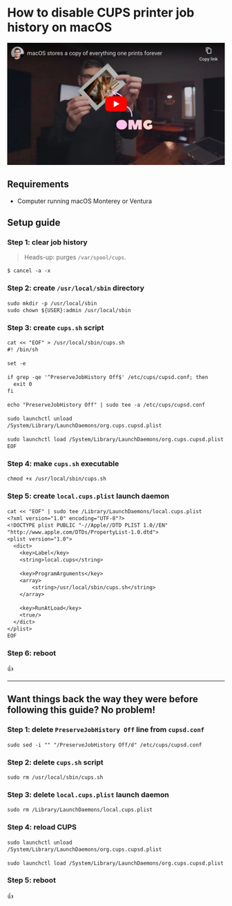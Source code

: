 <!--
Title: How to disable CUPS printer job history on macOS
Description: Learn how to disable CUPS printer job history on macOS.
Author: Sun Knudsen <https://github.com/sunknudsen>
Contributors: Sun Knudsen <https://github.com/sunknudsen>
Reviewers:
Publication date: 2022-10-29T13:05:18.112Z
Listed: true
-->

# How to disable CUPS printer job history on macOS

[![macOS stores a copy of everything one prints forever](macos-stores-a-copy-of-everything-one-prints-forever.jpeg)](https://www.youtube.com/watch?v=eAgfeVNKdoo "macOS stores a copy of everything one prints forever")

## Requirements

- Computer running macOS Monterey or Ventura

## Setup guide

### Step 1: clear job history

> Heads-up: purges `/var/spool/cups`.

```shell
$ cancel -a -x
```

### Step 2: create `/usr/local/sbin` directory

```shell
sudo mkdir -p /usr/local/sbin
sudo chown ${USER}:admin /usr/local/sbin
```

### Step 3: create `cups.sh` script

```shell
cat << "EOF" > /usr/local/sbin/cups.sh
#! /bin/sh

set -e

if grep -qe '^PreserveJobHistory Off$' /etc/cups/cupsd.conf; then
  exit 0
fi

echo "PreserveJobHistory Off" | sudo tee -a /etc/cups/cupsd.conf

sudo launchctl unload /System/Library/LaunchDaemons/org.cups.cupsd.plist

sudo launchctl load /System/Library/LaunchDaemons/org.cups.cupsd.plist
EOF
```

### Step 4: make `cups.sh` executable

```shell
chmod +x /usr/local/sbin/cups.sh
```

### Step 5: create `local.cups.plist` launch daemon

```shell
cat << "EOF" | sudo tee /Library/LaunchDaemons/local.cups.plist
<?xml version="1.0" encoding="UTF-8"?>
<!DOCTYPE plist PUBLIC "-//Apple//DTD PLIST 1.0//EN" "http://www.apple.com/DTDs/PropertyList-1.0.dtd">
<plist version="1.0">
  <dict>
    <key>Label</key>
    <string>local.cups</string>

    <key>ProgramArguments</key>
    <array>
        <string>/usr/local/sbin/cups.sh</string>
    </array>

    <key>RunAtLoad</key>
    <true/>
  </dict>
</plist>
EOF
```

### Step 6: reboot

👍

---

## Want things back the way they were before following this guide? No problem!

### Step 1: delete `PreserveJobHistory Off` line from `cupsd.conf`

```shell
sudo sed -i "" "/PreserveJobHistory Off/d" /etc/cups/cupsd.conf
```

### Step 2: delete `cups.sh` script

```shell
sudo rm /usr/local/sbin/cups.sh
```

### Step 3: delete `local.cups.plist` launch daemon

```shell
sudo rm /Library/LaunchDaemons/local.cups.plist
```

### Step 4: reload CUPS

```shell
sudo launchctl unload /System/Library/LaunchDaemons/org.cups.cupsd.plist

sudo launchctl load /System/Library/LaunchDaemons/org.cups.cupsd.plist
```

### Step 5: reboot

👍
